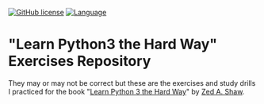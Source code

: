 [![GitHub license](https://img.shields.io/badge/license-MIT-green.svg)](https://raw.githubusercontent.com/lotspaih/dicePy8k/master/LICENSE) [![Language](https://img.shields.io/badge/language-python-blue.svg)](https://www.python.org/)

# "Learn Python3 the Hard Way" Exercises Repository

They may or may not be correct but these are the exercises and study drills I practiced for the book "[Learn Python 3 the Hard Way](https://learncodethehardway.org/python/)" by [Zed A. Shaw](https://github.com/zedshaw).
